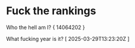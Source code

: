 # Fuck the rankings

Who the hell am I?
{ 14064202 }

What fucking year is it?
[ 2025-03-29T13:23:20Z ]
